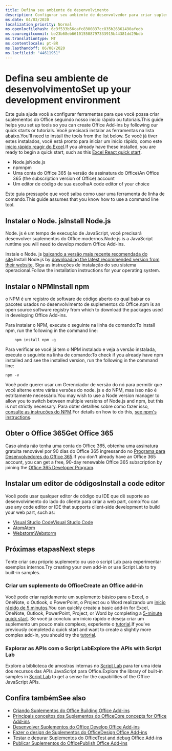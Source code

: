 ```yaml
---
title: Defina seu ambiente de desenvolvimento
description: Configurar seu ambiente de desenvolvedor para criar suplementos do Office
ms.date: 04/03/2020
localization_priority: Normal
ms.openlocfilehash: 6c3f533b56cafc8300837cc835b26361490afedb
ms.sourcegitcommit: be23b68eb661015508797333915b44381dd29bdb
ms.translationtype: MT
ms.contentlocale: pt-BR
ms.lasthandoff: 06/08/2020
ms.locfileid: "44611951"
---
```

# <a name="set-up-your-development-environment"></a><span data-ttu-id="9faec-103">Defina seu ambiente de desenvolvimento</span><span class="sxs-lookup"><span data-stu-id="9faec-103">Set up your development environment</span></span>

<span data-ttu-id="9faec-104">Este guia ajuda você a configurar ferramentas para que você possa criar suplementos do Office seguindo nosso início rápido ou tutoriais.</span><span class="sxs-lookup"><span data-stu-id="9faec-104">This guide helps you set up tools so you can create Office Add-ins by following our quick starts or tutorials.</span></span> <span data-ttu-id="9faec-105">Você precisará instalar as ferramentas na lista abaixo.</span><span class="sxs-lookup"><span data-stu-id="9faec-105">You'll need to install the tools from the list below.</span></span> <span data-ttu-id="9faec-106">Se você já tiver estes instalados, você está pronto para iniciar um início rápido, como este [início rápido reagir do Excel](../quickstarts/excel-quickstart-react.md).</span><span class="sxs-lookup"><span data-stu-id="9faec-106">If you already have these installed, you are ready to begin a quick start, such as this [Excel React quick start](../quickstarts/excel-quickstart-react.md).</span></span>

- <span data-ttu-id="9faec-107">Node.js</span><span class="sxs-lookup"><span data-stu-id="9faec-107">Node.js</span></span>
- <span data-ttu-id="9faec-108">npm</span><span class="sxs-lookup"><span data-stu-id="9faec-108">npm</span></span>
- <span data-ttu-id="9faec-109">Uma conta do Office 365 (a versão de assinatura do Office)</span><span class="sxs-lookup"><span data-stu-id="9faec-109">An Office 365 (the subscription version of Office) account</span></span>
- <span data-ttu-id="9faec-110">Um editor de código de sua escolha</span><span class="sxs-lookup"><span data-stu-id="9faec-110">A code editor of your choice</span></span>

<span data-ttu-id="9faec-111">Este guia pressupõe que você saiba como usar uma ferramenta de linha de comando.</span><span class="sxs-lookup"><span data-stu-id="9faec-111">This guide assumes that you know how to use a command line tool.</span></span> 

## <a name="install-nodejs"></a><span data-ttu-id="9faec-112">Instalar o Node. js</span><span class="sxs-lookup"><span data-stu-id="9faec-112">Install Node.js</span></span>

<span data-ttu-id="9faec-113">Node. js é um tempo de execução de JavaScript, você precisará desenvolver suplementos do Office modernos.</span><span class="sxs-lookup"><span data-stu-id="9faec-113">Node.js is a JavaScript runtime you will need to develop modern Office Add-ins.</span></span>

<span data-ttu-id="9faec-114">Instale o Node. js [baixando a versão mais recente recomendada do site](https://nodejs.org).</span><span class="sxs-lookup"><span data-stu-id="9faec-114">Install Node.js by [downloading the latest recommended version from their website](https://nodejs.org).</span></span> <span data-ttu-id="9faec-115">Siga as instruções de instalação do seu sistema operacional.</span><span class="sxs-lookup"><span data-stu-id="9faec-115">Follow the installation instructions for your operating system.</span></span>

## <a name="install-npm"></a><span data-ttu-id="9faec-116">Instalar o NPM</span><span class="sxs-lookup"><span data-stu-id="9faec-116">Install npm</span></span>

<span data-ttu-id="9faec-117">o NPM é um registro de software de código aberto do qual baixar os pacotes usados no desenvolvimento de suplementos do Office.</span><span class="sxs-lookup"><span data-stu-id="9faec-117">npm is an open source software registry from which to download the packages used in developing Office Add-ins.</span></span>

<span data-ttu-id="9faec-118">Para instalar o NPM, execute o seguinte na linha de comando:</span><span class="sxs-lookup"><span data-stu-id="9faec-118">To install npm, run the following in the command line:</span></span>

```command&nbsp;line
    npm install npm -g
```

<span data-ttu-id="9faec-119">Para verificar se você já tem o NPM instalado e veja a versão instalada, execute o seguinte na linha de comando:</span><span class="sxs-lookup"><span data-stu-id="9faec-119">To check if you already have npm installed and see the installed version, run the following in the command line:</span></span>

```command&nbsp;line
npm -v
```

<span data-ttu-id="9faec-120">Você pode querer usar um Gerenciador de versão do nó para permitir que você alterne entre várias versões do node. js e do NPM, mas isso não é estritamente necessário.</span><span class="sxs-lookup"><span data-stu-id="9faec-120">You may wish to use a Node version manager to allow you to switch between multiple versions of Node.js and npm, but this is not strictly necessary.</span></span> <span data-ttu-id="9faec-121">Para obter detalhes sobre como fazer isso, [consulte as instruções do NPM](https://docs.npmjs.com/downloading-and-installing-node-js-and-npm).</span><span class="sxs-lookup"><span data-stu-id="9faec-121">For details on how to do this, [see npm's instructions](https://docs.npmjs.com/downloading-and-installing-node-js-and-npm).</span></span>

## <a name="get-office-365"></a><span data-ttu-id="9faec-122">Obter o Office 365</span><span class="sxs-lookup"><span data-stu-id="9faec-122">Get Office 365</span></span>

<span data-ttu-id="9faec-123">Caso ainda não tenha uma conta do Office 365, obtenha uma assinatura gratuita renovável por 90 dias do Office 365 ingressando no [Programa para Desenvolvedores do Office 365](https://developer.microsoft.com/office/dev-program).</span><span class="sxs-lookup"><span data-stu-id="9faec-123">If you don't already have an Office 365 account, you can get a free, 90-day renewable Office 365 subscription by joining the [Office 365 Developer Program](https://developer.microsoft.com/office/dev-program).</span></span>

## <a name="install-a-code-editor"></a><span data-ttu-id="9faec-124">Instalar um editor de códigos</span><span class="sxs-lookup"><span data-stu-id="9faec-124">Install a code editor</span></span>

<span data-ttu-id="9faec-125">Você pode usar qualquer editor de código ou IDE que dê suporte ao desenvolvimento do lado do cliente para criar a web part, como:</span><span class="sxs-lookup"><span data-stu-id="9faec-125">You can use any code editor or IDE that supports client-side development to build your web part, such as:</span></span>

- [<span data-ttu-id="9faec-126">Visual Studio Code</span><span class="sxs-lookup"><span data-stu-id="9faec-126">Visual Studio Code</span></span>](https://code.visualstudio.com/)
- [<span data-ttu-id="9faec-127">Atom</span><span class="sxs-lookup"><span data-stu-id="9faec-127">Atom</span></span>](https://atom.io)
- [<span data-ttu-id="9faec-128">Webstorm</span><span class="sxs-lookup"><span data-stu-id="9faec-128">Webstorm</span></span>](https://www.jetbrains.com/webstorm)

## <a name="next-steps"></a><span data-ttu-id="9faec-129">Próximas etapas</span><span class="sxs-lookup"><span data-stu-id="9faec-129">Next steps</span></span>

<span data-ttu-id="9faec-130">Tente criar seu próprio suplemento ou use o script Lab para experimentar exemplos internos.</span><span class="sxs-lookup"><span data-stu-id="9faec-130">Try creating your own add-in or use Script Lab to try built-in samples.</span></span>

### <a name="create-an-office-add-in"></a><span data-ttu-id="9faec-131">Criar um suplemento do Office</span><span class="sxs-lookup"><span data-stu-id="9faec-131">Create an Office add-in</span></span>

<span data-ttu-id="9faec-132">Você pode criar rapidamente um suplemento básico para o Excel, o OneNote, o Outlook, o PowerPoint, o Project ou o Word realizando um [início rápido de 5 minutos](../index.md).</span><span class="sxs-lookup"><span data-stu-id="9faec-132">You can quickly create a basic add-in for Excel, OneNote, Outlook, PowerPoint, Project, or Word by completing a [5-minute quick start](../index.md).</span></span> <span data-ttu-id="9faec-133">Se você já concluiu um início rápido e deseja criar um suplemento um pouco mais complexo, experiente o [tutorial](../index.md).</span><span class="sxs-lookup"><span data-stu-id="9faec-133">If you've previously completed a quick start and want to create a slightly more complex add-in, you should try the [tutorial](../index.md).</span></span>

### <a name="explore-the-apis-with-script-lab"></a><span data-ttu-id="9faec-134">Explorar as APIs com o Script Lab</span><span class="sxs-lookup"><span data-stu-id="9faec-134">Explore the APIs with Script Lab</span></span>

<span data-ttu-id="9faec-135">Explore a biblioteca de amostras internas no [Script Lab](explore-with-script-lab.md) para ter uma ideia dos recursos das APIs JavaScript para Office.</span><span class="sxs-lookup"><span data-stu-id="9faec-135">Explore the library of built-in samples in [Script Lab](explore-with-script-lab.md) to get a sense for the capabilities of the Office JavaScript APIs.</span></span>

## <a name="see-also"></a><span data-ttu-id="9faec-136">Confira também</span><span class="sxs-lookup"><span data-stu-id="9faec-136">See also</span></span>

- [<span data-ttu-id="9faec-137">Criando Suplementos do Office </span><span class="sxs-lookup"><span data-stu-id="9faec-137">Building Office Add-ins</span></span>](../overview/office-add-ins-fundamentals.md)
- [<span data-ttu-id="9faec-138">Principais conceitos dos Suplementos do Office</span><span class="sxs-lookup"><span data-stu-id="9faec-138">Core concepts for Office Add-ins</span></span>](../overview/core-concepts-office-add-ins.md)
- [<span data-ttu-id="9faec-139">Desenvolver Suplementos do Office </span><span class="sxs-lookup"><span data-stu-id="9faec-139">Develop Office Add-ins</span></span>](../develop/develop-overview.md)
- [<span data-ttu-id="9faec-140">Fazer o design de Suplementos do Office</span><span class="sxs-lookup"><span data-stu-id="9faec-140">Design Office Add-ins</span></span>](../design/add-in-design.md)
- [<span data-ttu-id="9faec-141">Testar e depurar Suplementos do Office</span><span class="sxs-lookup"><span data-stu-id="9faec-141">Test and debug Office Add-ins</span></span>](../testing/test-debug-office-add-ins.md)
- [<span data-ttu-id="9faec-142">Publicar Suplementos do Office</span><span class="sxs-lookup"><span data-stu-id="9faec-142">Publish Office Add-ins</span></span>](../publish/publish.md)
